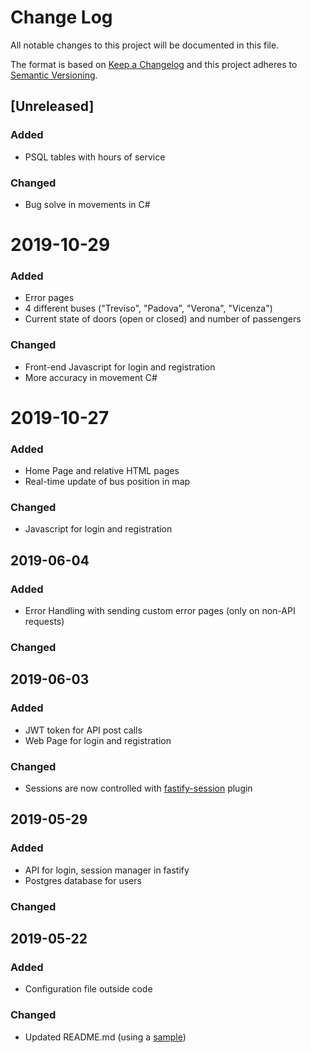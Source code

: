 # Change Log
All notable changes to this project will be documented in this file.

The format is based on [Keep a Changelog](http://keepachangelog.com/)
and this project adheres to [Semantic Versioning](http://semver.org/).

## [Unreleased]
### Added
- PSQL tables with hours of service

### Changed
- Bug solve in movements in C#

# 2019-10-29
### Added
- Error pages
- 4 different buses ("Treviso", "Padova", "Verona", "Vicenza")
- Current state of doors (open or closed) and number of passengers

### Changed
- Front-end Javascript for login and registration
- More accuracy in movement C#

# 2019-10-27
### Added
- Home Page and relative HTML pages
- Real-time update of bus position in map

### Changed
- Javascript for login and registration


## 2019-06-04
### Added
- Error Handling with sending custom error pages (only on non-API requests)

### Changed

## 2019-06-03
### Added
- JWT token for API post calls
- Web Page for login and registration

### Changed
- Sessions are now controlled with [fastify-session](https://github.com/SerayaEryn/fastify-session) plugin


## 2019-05-29
### Added
- API for login, session manager in fastify
- Postgres database for users

### Changed


## 2019-05-22
### Added
- Configuration file outside code

### Changed
- Updated README.md (using a [sample](https://gist.github.com/PurpleBooth/109311bb0361f32d87a2))
